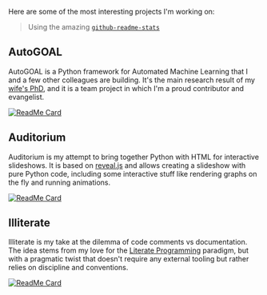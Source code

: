 Here are some of the most interesting projects I'm working on:
> Using the amazing [`github-readme-stats`](https://github.com/anuraghazra/github-readme-stats)

## AutoGOAL

AutoGOAL is a Python framework for Automated Machine Learning that I and a few other colleagues are building.
It's the main research result of my [wife's PhD](https://github.com/sestevez), and it is a team project in which I'm a proud contributor and evangelist.

[![ReadMe Card](https://github-readme-stats.vercel.app/api/pin/?username=autogoal&repo=autogoal)](https://github.com/autogoal/autogoal)

## Auditorium

Auditorium is my attempt to bring together Python with HTML for interactive slideshows. It is based on [reveal.js](https://revealjs.org) and allows creating a slideshow with pure Python code, including some interactive stuff like rendering graphs on the fly and running animations.

[![ReadMe Card](https://github-readme-stats.vercel.app/api/pin/?username=apiad&repo=auditorium)](https://github.com/apiad/auditorium)

## Illiterate

Illiterate is my take at the dilemma of code comments vs documentation. The idea stems from my love for the [Literate Programming](http://literateprogramming.com/) paradigm, but with a pragmatic twist that doesn't require any external tooling but rather relies on discipline and conventions.

[![ReadMe Card](https://github-readme-stats.vercel.app/api/pin/?username=apiad&repo=illiterate)](https://github.com/apiad/illiterate)
